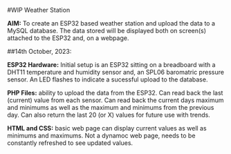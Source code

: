 #WIP Weather Station

**AIM:** To create an ESP32 based weather station and upload the data to a MySQL database.
The data stored will be displayed both on screen(s) attached to the ESP32 and, on a webpage.


##14th October, 2023:

**ESP32 Hardware:** Initial setup is an ESP32 sitting on a breadboard with a DHT11 temperature 
and humidity sensor and, an SPL06 baromatric pressure sensor. An LED flashes to indicate a 
sucessful upload to the database.

**PHP Files:** ability to upload the data from the ESP32. Can read back the last (current)
value from each sensor. Can read back the current days maximum and minimums as well as the
maximum and minimums from the previous day. Can also return the last 20 (or X) values for 
future use with trends.

**HTML and CSS:** basic web page can display current values as well as minimums and
maximums. Not a dynamoc web page, needs to be constantly refreshed to see updated values.





